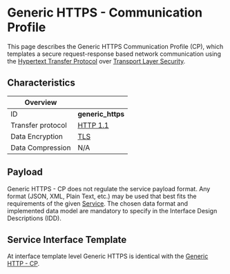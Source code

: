 # Generic HTTPS - Communication Profile

This page describes the Generic HTTPS Communication Profile (CP), which templates a secure request-response based network communication using the [Hypertext Transfer Protocol](https://en.wikipedia.org/wiki/HTTP) over [Transport Layer Security](https://en.wikipedia.org/wiki/Transport_Layer_Security). 

## Characteristics

|Overview||
| --- | --- |
| ID | **generic_https** |
| Transfer protocol | [HTTP 1.1](https://datatracker.ietf.org/doc/html/rfc2616) |
| Data Encryption | [TLS](https://en.wikipedia.org/wiki/Transport_Layer_Security) |
| Data Compression | N/A |

## Payload

Generic HTTPS - CP does not regulate the service payload format. Any format (JSON, XML, Plain Text, etc.) may be used that best fits the requirements of the given [Service](../../help/definitions.md#microservice-or-service). The chosen data format and implemented data model are mandatory to specify in the Interface Design Descriptions (IDD).

## Service Interface Template

At interface template level Generic HTTPS is identical with the [Generic HTTP - CP](./generic-http-template.md#service-interface-template).